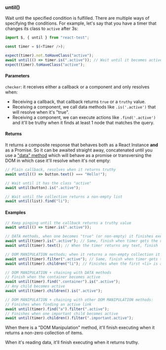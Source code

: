 ### until()

Wait until the specified condition is fulfilled. There are multiple ways of specifying the conditions. For example, let's say that you have a timer that changes its class to `active` after 3s:

```js
import $, { until } from "react-test";

const timer = $(<Timer />);

expect(timer).not.toHaveClass("active");
await until(() => timer.is(".active")); // Wait until it becomes active
expect(timer).toHaveClass("active");
```

#### Parameters

`checker`: it receives either a callback or a component and only resolves when:

- Receiving a callback, that callback returns `true` or a `truthy` value.
- Receiving a component, we call data methods like `.is('.active')` that will resolve when it's "true".
- Receiving a component, we can execute actions like `.find('.active')` and it'll be truthy when it finds at least 1 node that matches the query.

#### Returns

It returns a composite response that behaves both as a React Instance **and** as a Promise. So it can be awaited straight away, concatenated until you use a ["data" method](#methods) which will behave as a promise or transversing the DOM in which case it'll resolve when it's not empty:

```js
// Plain callback, resolves when it returns truthy
await until(() => button.text() === "Hello!");

// Wait until it has the class "active"
await until(button).is(".active");

// Wait until the collection returns a non-empty list
await until(list).find("li");
```

#### Examples

```js
// Keep pinging until the callback returns a truthy value
await until(() => timer.is(".active"));

// DATA methods, when one becomes "true" (or non-empty) it finishes executing
await until(timer).is(".active"); // Same, finish when timer gets the class
await until(timer).text(); // When the timer returns any text, finish

// DOM MANIPULATION methods; when it returns a non-empty collection it finishes
await until(timer).filter(".active"); // Same, finish when timer gets the class
await until(timer).children("li"); // Finishes when the first <li> is appended

// DOM MANIPULATION + chaining with DATA methods
// Finish when the container becomes active
await until(timer).find(".container").is(".active");
// Any child becomes active
await until(timer).children().is(".active");

// DOM MANIPULATION + chaining with other DOM MANIPULATION methods:
// Finishes when finding an active link
await until(timer).find("a").filter(".active");
// Finishes when one important child becomes active
await until(timer).children().filter(".important.active");
```

When there is a "DOM Manipulation" method, it'll finish executing when it returns a non-zero collection of items.

When it's reading data, it'll finish executing when it returns truthy.
